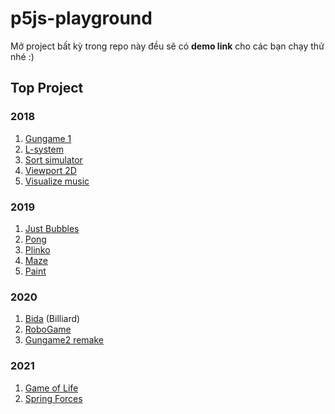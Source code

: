 # p5js-playground

Mở project bất kỳ trong repo này đều sẽ có **demo link** cho các bạn chạy thử nhé :)

## Top Project

### 2018
1. [Gungame 1](./2018/gungame1/)
2. [L-system](./2018/l-system/)
3. [Sort simulator](./2018/sort-simulate/)
4. [Viewport 2D](./2018/viewport2d/)
5. [Visualize music](./2018/visualyze-test)

### 2019
1. [Just Bubbles](./2019/just-bubbles/)
2. [Pong](./2019/matter-js/)
3. [Plinko](./2019/matter-js/)
4. [Maze](./2019/maze/)
5. [Paint](./2019/paint-p5/)

### 2020
1. [Bida](./2020/bida/) (Billiard)
2. [RoboGame](./2020/robogame/)
3. [Gungame2 remake](./2020/gungame2-remake/)

### 2021
1. [Game of Life](./2021/game-of-life/)
2. [Spring Forces](./2021/spring-forces/)